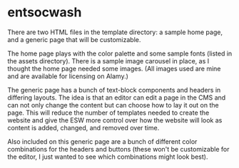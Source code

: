 # entsocwash

There are two HTML files in the template directory: a sample home page, and a generic page that will be customizable.

The home page plays with the color palette and some sample fonts (listed in the assets directory). There is a sample image carousel in place, as I thought the home page needed some images. (All images used are mine and are available for licensing on Alamy.)

The generic page has a bunch of text-block components and headers in differing layouts. The idea is that an editor can edit a page in the CMS and can not only change the content but can choose how to lay it out on the page. This will reduce the number of templates needed to create the website and give the ESW more control over how the website will look as content is added, changed, and removed over time.

Also included on this generic page are a bunch of different color combinations for the headers and buttons (these won't be customizable for the editor, I just wanted to see which combinations might look best).
